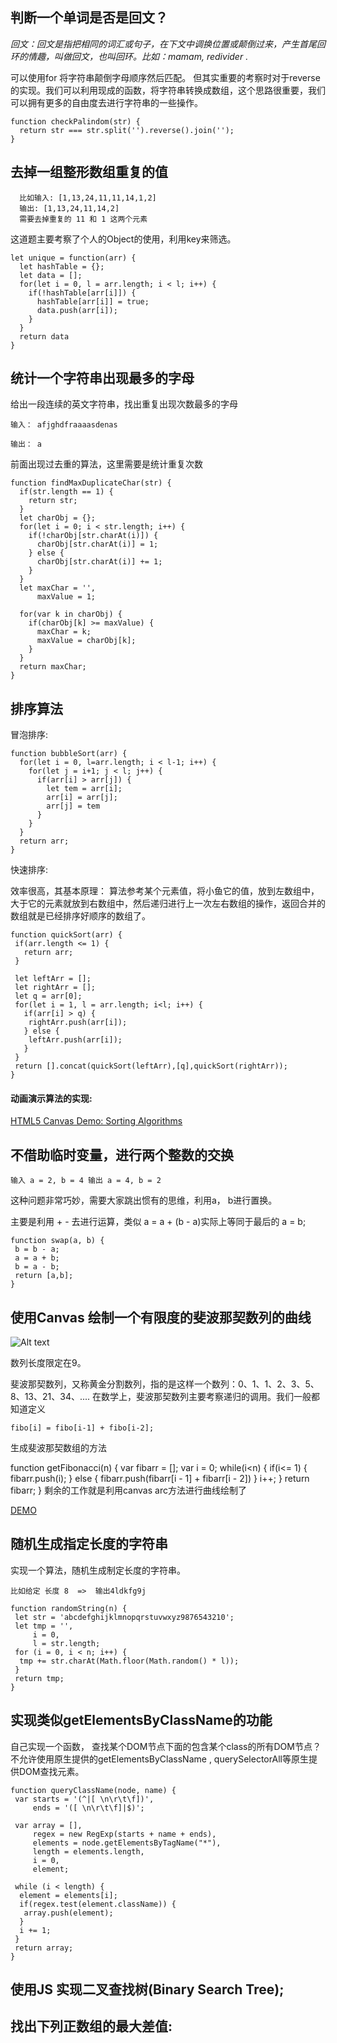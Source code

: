 ## 判断一个单词是否是回文？

  *回文：回文是指把相同的词汇或句子，在下文中调换位置或颠倒过来，产生首尾回环的情趣，叫做回文，也叫回环。比如：mamam, redivider .*
  
  可以使用for 将字符串颠倒字母顺序然后匹配。 但其实重要的考察时对于reverse的实现。我们可以利用现成的函数，将字符串转换成数组，这个思路很重要，我们可以拥有更多的自由度去进行字符串的一些操作。
  ```
  function checkPalindom(str) {
    return str === str.split('').reverse().join('');
  }
  ```
  
## 去掉一组整形数组重复的值

  ```
    比如输入: [1,13,24,11,11,14,1,2]
    输出: [1,13,24,11,14,2]
    需要去掉重复的 11 和 1 这两个元素
  ```
  这道题主要考察了个人的Object的使用，利用key来筛选。
  ```
  let unique = function(arr) {
    let hashTable = {};
    let data = [];
    for(let i = 0, l = arr.length; i < l; i++) {
      if(!hashTable[arr[i]]) {
        hashTable[arr[i]] = true;
        data.push(arr[i]);
      }
    }
    return data
  }
  ```

## 统计一个字符串出现最多的字母
  
  给出一段连续的英文字符串，找出重复出现次数最多的字母
  
  ```
  输入： afjghdfraaaasdenas 
  
  输出： a
  ```
  
  前面出现过去重的算法，这里需要是统计重复次数
  
  ```
  function findMaxDuplicateChar(str) {
    if(str.length == 1) {
      return str;
    }
    let charObj = {};
    for(let i = 0; i < str.length; i++) {
      if(!charObj[str.charAt(i)]) {
        charObj[str.charAt(i)] = 1;
      } else {
        charObj[str.charAt(i)] += 1;
      }
    }
    let maxChar = '',
        maxValue = 1;
    
    for(var k in charObj) {
      if(charObj[k] >= maxValue) {
        maxChar = k;
        maxValue = charObj[k];
      }
    }
    return maxChar;
  }
  ```
  
## 排序算法
  
  冒泡排序:
  ```
  function bubbleSort(arr) {
    for(let i = 0, l=arr.length; i < l-1; i++) {
      for(let j = i+1; j < l; j++) {
        if(arr[i] > arr[j]) {
          let tem = arr[i];
          arr[i] = arr[j];
          arr[j] = tem
        }
      }
    }
    return arr;
  }
  ```
 
  快速排序:
  
  效率很高，其基本原理：
  算法参考某个元素值，将小鱼它的值，放到左数组中，大于它的元素就放到右数组中，然后递归进行上一次左右数组的操作，返回合并的数组就是已经排序好顺序的数组了。
  
  ```
  function quickSort(arr) {
   if(arr.length <= 1) {
     return arr;
   }
   
   let leftArr = [];
   let rightArr = [];
   let q = arr[0];
   for(let i = 1, l = arr.length; i<l; i++) {
     if(arr[i] > q) {
      rightArr.push(arr[i]);
     } else {
      leftArr.push(arr[i]);
     }
   }
   return [].concat(quickSort(leftArr),[q],quickSort(rightArr));
  }
  ```

 #### 动画演示算法的实现:
 
 [HTML5 Canvas Demo: Sorting Algorithms](http://math.hws.edu/eck/jsdemo/sortlab.html)
 
 
 ## 不借助临时变量，进行两个整数的交换
 
 ```
 输入 a = 2, b = 4 输出 a = 4, b = 2
 ```
 
 这种问题非常巧妙，需要大家跳出惯有的思维，利用a， b进行置换。

 主要是利用 + - 去进行运算，类似 a = a + (b - a)实际上等同于最后的 a = b;
 
 ```
 function swap(a, b) {
  b = b - a;
  a = a + b;
  b = a - b;
  return [a,b];
 }
 ```

 ## 使用Canvas 绘制一个有限度的斐波那契数列的曲线

 ![Alt text](http://jbcdn2.b0.upaiyun.com/2016/10/0559fc986ef1c626d1ac649b6543f3e4.png)
 
 数列长度限定在9。
 
 斐波那契数列，又称黄金分割数列，指的是这样一个数列：0、1、1、2、3、5、8、13、21、34、.... 在数学上，斐波那契数列主要考察递归的调用。我们一般都知道定义
 
 ```
 fibo[i] = fibo[i-1] + fibo[i-2];
 ```
 
 生成斐波那契数组的方法
 
 function getFibonacci(n) {
  var fibarr = [];
  var i = 0;
  while(i<n) {
   if(i<= 1) {
    fibarr.push(i);
   } else {
    fibarr.push(fibarr[i - 1] + fibarr[i - 2])
   }
   i++;
  }
  return fibarr;
 }
 剩余的工作就是利用canvas arc方法进行曲线绘制了
 
 [DEMO](http://codepen.io/Jack_Pu/pen/LRaxZB)
 
## 随机生成指定长度的字符串

 实现一个算法，随机生成制定长度的字符串。
 
 ```
 比如给定 长度 8  =>  输出4ldkfg9j
 
 function randomString(n) {
  let str = 'abcdefghijklmnopqrstuvwxyz9876543210';
  let tmp = '',
      i = 0,
      l = str.length;
  for (i = 0, i < n; i++) {
   tmp += str.charAt(Math.floor(Math.random() * l));
  }
  return tmp;
 }
 ```


## 实现类似getElementsByClassName的功能

 自己实现一个函数， 查找某个DOM节点下面的包含某个class的所有DOM节点？ 不允许使用原生提供的getElementsByClassName , querySelectorAll等原生提供DOM查找元素。
 
 ```
 function queryClassName(node, name) {
  var starts = '(^|[ \n\r\t\f])',
      ends = '([ \n\r\t\f]|$)';
  
  var array = [],
      regex = new RegExp(starts + name + ends),
      elements = node.getElementsByTagName("*"),
      length = elements.length,
      i = 0,
      element;
      
  while (i < length) {
   element = elements[i];
   if(regex.test(element.className)) {
    array.push(element);
   }
   i += 1;
  }
  return array;
 }
 ```
 
## 使用JS 实现二叉查找树(Binary Search Tree);
## 找出下列正数组的最大差值:








